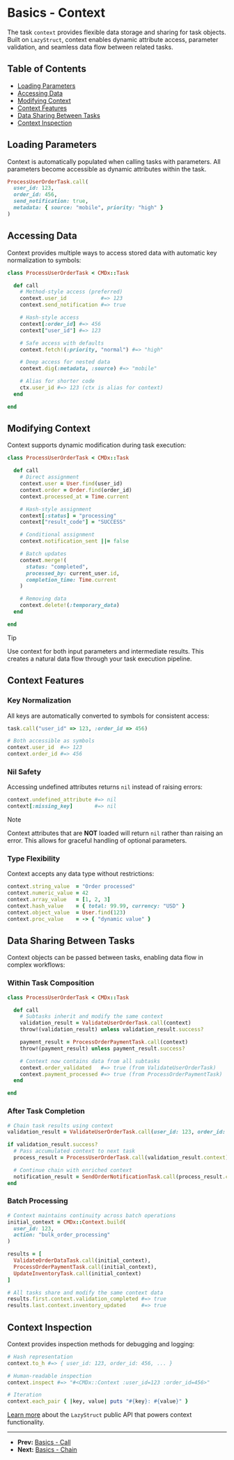# Basics - Context

The task `context` provides flexible data storage and sharing for task objects.
Built on `LazyStruct`, context enables dynamic attribute access, parameter
validation, and seamless data flow between related tasks.

## Table of Contents

- [Loading Parameters](#loading-parameters)
- [Accessing Data](#accessing-data)
- [Modifying Context](#modifying-context)
- [Context Features](#context-features)
- [Data Sharing Between Tasks](#data-sharing-between-tasks)
- [Context Inspection](#context-inspection)

## Loading Parameters

Context is automatically populated when calling tasks with parameters. All
parameters become accessible as dynamic attributes within the task.

```ruby
ProcessUserOrderTask.call(
  user_id: 123,
  order_id: 456,
  send_notification: true,
  metadata: { source: "mobile", priority: "high" }
)
```

## Accessing Data

Context provides multiple ways to access stored data with automatic key
normalization to symbols:

```ruby
class ProcessUserOrderTask < CMDx::Task

  def call
    # Method-style access (preferred)
    context.user_id           #=> 123
    context.send_notification #=> true

    # Hash-style access
    context[:order_id] #=> 456
    context["user_id"] #=> 123

    # Safe access with defaults
    context.fetch!(:priority, "normal") #=> "high"

    # Deep access for nested data
    context.dig(:metadata, :source) #=> "mobile"

    # Alias for shorter code
    ctx.user_id #=> 123 (ctx is alias for context)
  end

end
```

## Modifying Context

Context supports dynamic modification during task execution:

```ruby
class ProcessUserOrderTask < CMDx::Task

  def call
    # Direct assignment
    context.user = User.find(user_id)
    context.order = Order.find(order_id)
    context.processed_at = Time.current

    # Hash-style assignment
    context[:status] = "processing"
    context["result_code"] = "SUCCESS"

    # Conditional assignment
    context.notification_sent ||= false

    # Batch updates
    context.merge!(
      status: "completed",
      processed_by: current_user.id,
      completion_time: Time.current
    )

    # Removing data
    context.delete!(:temporary_data)
  end

end
```

> [!TIP]
> Use context for both input parameters and intermediate results. This creates
> a natural data flow through your task execution pipeline.

## Context Features

### Key Normalization

All keys are automatically converted to symbols for consistent access:

```ruby
task.call("user_id" => 123, :order_id => 456)

# Both accessible as symbols
context.user_id  #=> 123
context.order_id #=> 456
```

### Nil Safety

Accessing undefined attributes returns `nil` instead of raising errors:

```ruby
context.undefined_attribute #=> nil
context[:missing_key]       #=> nil
```

> [!NOTE]
> Context attributes that are **NOT** loaded will return `nil` rather than
> raising an error. This allows for graceful handling of optional parameters.

### Type Flexibility

Context accepts any data type without restrictions:

```ruby
context.string_value  = "Order processed"
context.numeric_value = 42
context.array_value   = [1, 2, 3]
context.hash_value    = { total: 99.99, currency: "USD" }
context.object_value  = User.find(123)
context.proc_value    = -> { "dynamic value" }
```

## Data Sharing Between Tasks

Context objects can be passed between tasks, enabling data flow in complex
workflows:

### Within Task Composition

```ruby
class ProcessUserOrderTask < CMDx::Task

  def call
    # Subtasks inherit and modify the same context
    validation_result = ValidateUserOrderTask.call(context)
    throw!(validation_result) unless validation_result.success?

    payment_result = ProcessOrderPaymentTask.call(context)
    throw!(payment_result) unless payment_result.success?

    # Context now contains data from all subtasks
    context.order_validated   #=> true (from ValidateUserOrderTask)
    context.payment_processed #=> true (from ProcessOrderPaymentTask)
  end

end
```

### After Task Completion

```ruby
# Chain task results using context
validation_result = ValidateUserOrderTask.call(user_id: 123, order_id: 456)

if validation_result.success?
  # Pass accumulated context to next task
  process_result = ProcessUserOrderTask.call(validation_result.context)

  # Continue chain with enriched context
  notification_result = SendOrderNotificationTask.call(process_result.context)
end
```

### Batch Processing

```ruby
# Context maintains continuity across batch operations
initial_context = CMDx::Context.build(
  user_id: 123,
  action: "bulk_order_processing"
)

results = [
  ValidateOrderDataTask.call(initial_context),
  ProcessOrderPaymentTask.call(initial_context),
  UpdateInventoryTask.call(initial_context)
]

# All tasks share and modify the same context data
results.first.context.validation_completed #=> true
results.last.context.inventory_updated     #=> true
```

## Context Inspection

Context provides inspection methods for debugging and logging:

```ruby
# Hash representation
context.to_h #=> { user_id: 123, order_id: 456, ... }

# Human-readable inspection
context.inspect #=> "#<CMDx::Context :user_id=123 :order_id=456>"

# Iteration
context.each_pair { |key, value| puts "#{key}: #{value}" }
```

[Learn more](https://github.com/drexed/cmdx/blob/main/lib/cmdx/lazy_struct.rb)
about the `LazyStruct` public API that powers context functionality.

---

- **Prev:** [Basics - Call](https://github.com/drexed/cmdx/blob/main/docs/basics/call.md)
- **Next:** [Basics - Chain](https://github.com/drexed/cmdx/blob/main/docs/basics/chain.md)
